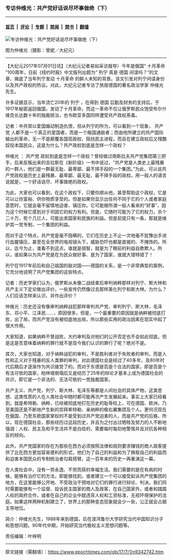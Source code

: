### 专访仲维光：共产党好话说尽坏事做绝（下）

---

#### [首页](../../../..?n9342742) &nbsp;|&nbsp; [评论](../../../../../epoch-comment?n9342742) &nbsp;|&nbsp; [专题](../../../../../epoch-special?n9342742) &nbsp;|&nbsp; [禁闻](../../../../../epoch-news?n9342742) &nbsp;|&nbsp; [禁书](../../../../../books?n9342742) &nbsp;|&nbsp; [翻墙](https://github.com/gfw-breaker/nogfw/blob/master/README.md?n9342742)


<div><img alt="专访仲维光：共产党好话说尽坏事做绝（下）" class="attachment-djy_600_400 size-djy_600_400 wp-post-image" src="https://i.epochtimes.com/assets/uploads/2009/09/909161017281497.jpg"/>
<div class="caption">
 <p>
  图为仲维光（摄影：曾妮／大纪元）
 </p>
</div></div><hr/><div class="post_content" id="artbody" itemprop="articleBody">
 <!-- article content begin -->
 <p>
  【大纪元2017年07月01日讯】（大纪元记者易如采访报导）今年是俄国“
  <ok href="https://www.epochtimes.com/gb/tag/%E5%8D%81%E6%9C%88%E9%9D%A9%E5%91%BD.html">
   十月革命
  </ok>
  ”100周年，日前《纽约时报》中文版刊出题为“
  <ok href="https://www.epochtimes.com/gb/tag/%E5%88%97%E5%AE%81.html">
   列宁
  </ok>
  真是
  <ok href="https://www.epochtimes.com/gb/tag/%E5%BE%B7%E5%9B%BD.html">
   德国
  </ok>
  间谍吗？”的文章，揭底了当年列宁发动
  <ok href="https://www.epochtimes.com/gb/tag/%E5%8D%81%E6%9C%88%E9%9D%A9%E5%91%BD.html">
   十月革命
  </ok>
  的鲜人未知的背景。该文引发对列宁间谍身份以及共产政权的热议。对此，大纪元记者专访了旅居德国的著名政治学家
  <ok href="https://www.epochtimes.com/gb/tag/%E4%BB%B2%E7%BB%B4%E5%85%89.html">
   仲维光
  </ok>
  先生。
 </p>
 <p>
  许多证据显示，当年流亡20年的
  <ok href="https://www.epochtimes.com/gb/tag/%E5%88%97%E5%AE%81.html">
   列宁
  </ok>
  ，在得到
  <ok href="https://www.epochtimes.com/gb/tag/%E5%BE%B7%E5%9B%BD.html">
   德国
  </ok>
  后勤及财务的支持后，于1917年秘密返回俄国，发动了十月革命，而这一革命不仅让俄罗斯民众饱受布尔什维克长达数十年的独裁统治，也令欧亚多国同样遭受共产政权荼毒。
 </p>
 <p>
  记者：中共常以爱国煽动制造仇恨，但从列宁的所为，可以看到一个现象，
  <ok href="https://www.epochtimes.com/gb/tag/%E5%85%B1%E4%BA%A7%E5%85%9A.html">
   共产党
  </ok>
  人都不是一个真正的爱国者，而是一个叛国通敌者；而由他所建立的共产国际输出的革命，无一不是颠覆各国现政权、阻挡民主进程，而且在建立政权后又残酷奴役本国民众，这是为什么？共产政权到底是怎样一个政权？
 </p>
 <p>
  <ok href="https://www.epochtimes.com/gb/tag/%E4%BB%B2%E7%BB%B4%E5%85%89.html">
   仲维光
  </ok>
  ：
  <ok href="https://www.epochtimes.com/gb/tag/%E5%85%B1%E4%BA%A7%E5%85%9A.html">
   共产党
  </ok>
  政权到底是怎样一个政权？曾经做过南斯拉夫共产党集团第三把手，后来反叛出来的吉拉斯在《新阶级》一书中说过，“共产党是人类史上最残暴的一群人，他们是一群最无耻、最卑鄙、最不择手段的一个集团。”为此，可以说共产党政权是历史上最残暴、最卑鄙、最无耻、最不择手段的政权。用一般人的语言说就是，一个好话说尽、坏事做绝的政权。
 </p>
 <p>
  为此，大家也可以看到，在这个政权下，只要你顺从他，甚至帮助这个政权，它是可以让你富裕、供你物质享受的。但是如果你显示出任何不同于它的个人或者家庭意愿时，它就会毫不留情地迫害、镇压你。它可能做所谓一般人看来的“好事”，因为这个时候它感到对于巩固它的权力有利。但是，它随时可能为了它的权力，杀个二十万，死个几亿人，可能出卖国家和民族的利益。但是前提只有一条，那就是维护其一党专制，一个集团的利益。
 </p>
 <p>
  而对于这个特点，共产党是毫不隐瞒的，它们在历史上不止一次地毫不犹豫出手进行血腥镇压，甚至在全世界的电视镜头下，威胁恐吓也都是直接的、不掩饰的。所以，迄今为止，谁看不到这点，谁就是弱智，就是为了眼前的利益自欺欺人。所以，谁如果以为共产党是在为民众做好事、是为了国家，谁就大错特错了！
 </p>
 <p>
  列宁在1917年前后和自己祖国的敌对国——德国的关系，是一个非常典型的案例，它充分地说明了共产党集团的这些特点。
 </p>
 <p>
  记者：历史学家们认为，俄罗斯从未像二战结束后审判纳粹那样对列宁、斯大林和共产主义下定论做出评价，一些宣传仍然像过去那样美化列宁和斯大林。为什么？人们应该怎样来认识、并作出评价？
 </p>
 <p>
  仲维光：历史还没有像审判纳粹战犯那样审判共产党、审判列宁、斯大林，毛泽东、邓小平、江泽民……，原因很多，但是，一个最重要的原因就是纳粹被彻底打败，出了局，而共产党没有被彻底地出局，所以那些实用的政治因素在现实中起了很大作用。
 </p>
 <p>
  大家知道，如果纳粹不曾战败，大约审判及对他们的公开否定也不会如此彻底。但是这是否意味着纳粹的罪行就不是现今我们认识的罪行了呢？绝对不是。
 </p>
 <p>
  其次，大家也知道，对于纳粹战犯的审判，不是胜利者对于失败者的审判，而是人性和正义对于残暴的反人类罪的审判，对此德国社会是经过了40多年，及80年时代后期后才逐渐作为共识接受了的。而对于东德是否是个合法的国家，即是否是个有法可依的国家，柏林墙倒塌后又是经历了25年的辩论才基本上成为德国社会的共识，即它是一个非法的、无法可依的一党独裁国家。
 </p>
 <p>
  共产主义、共产党，列宁、斯大林、毛泽东等都是人间社会的具体产物，这类思想、这类性质的人在人类社会中随时都可能再次产生发展起来。事实上大家已经看到，就是希特勒、纳粹，已经被彻底地钉在历史的耻辱柱上，可在德国、欧洲，乃至美国还是不断地产生新的崇拜希特勒、亲纳粹的极右翼集团及个人。更何况现在在俄国、乃至东欧国家掌权的不是受到过共产党迫害的人，而是共产党的后裔。所以，现在德国社会，那些经历过这段历史，并且为之付出过牺牲及努力的人不断地强调：人权、民主及和平生活并不是白给的，需要每时每刻地警惕并且对抗各种相反的倾向。
 </p>
 <p>
  此外，共产党国家的存在为那些在西方必须按照法律和规则要求赚钱的商人政客提供了比在西方更加容易便利的形式，他们为了自己的利益和为了换取自己的利益而和迫害本国民众的专制统治者勾肩搭臂。这一百年来的历史一再重演这一幕。
 </p>
 <p>
  在人类社会中，没有一劳永逸、不劳而获的幸福生活。我们需要的是在有病的时候，能够有治疗它的方法，即能够找到，或者建立一个可以接受起诉共产党集团的地方，在这里能够公开地、不受政治干预地对它们的罪行进行辩论、判决。我们同时需要能够有一个监督、投诉民主国家的商人及政客，在自己国家外，或者和践踏人权的政府合作，或者在自己的企业中就违背人权和工资标准，无视环境保护的法庭。如果这样两种机制建立了，世界上的那种变态现象就会少一些，公正就会占据主导地位。
 </p>
 <p>
  简介：仲维光先生，1988年来到德国，后在波鸿鲁尔大学研究当代中国知识分子和思想问题。90年代中期，开始研究当代极权主义思想问题等。
 </p>
 <p>
  责任编辑：叶梓明
 </p>
 <!-- article content end -->
 <div id="below_article_ad">
 </div>
</div>


---

原文链接（需翻墙）：https://www.epochtimes.com/gb/17/7/1/n9342742.htm